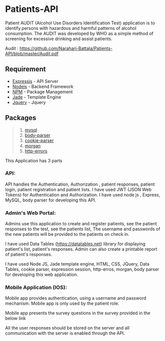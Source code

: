 # Patients-API

Patient AUDIT (Alcohol Use Disorders Identification Test) application is to identify persons with hazardous and harmful 
patterns of alcohol consumption. The AUDIT was developed by WHO as a simple method of screening for excessive drinking and 
assist patients.

Audit : https://github.com/Narahari-Battala/Patients-API/blob/master/Audit.pdf

## Requirement ##
* [Expressjs](http://expressjs.com/zh-tw/) - API Server
* [Nodejs](https://nodejs.org/en/) - Backend Framework
* [NPM](https://www.npmjs.com/) - Package Management
* [Jade](http://jade-lang.com/) - Template Engine
* [Jquery](https://jquery.com/) - Jquery

## Packages ##
>1. [mysql](https://www.npmjs.com/package/mysql)
>2. [body-parser](https://www.npmjs.com/package/body-parser) 
>3. [cookie-parser](https://www.npmjs.com/package/cookie-parser)
>4. [morgan](https://www.npmjs.com/package/morgan)
>5. [http-errors](https://www.npmjs.com/package/http-errors)

This Application has 3 parts

### API:

API handles the Authentication, Authorization , patient responses, patient login, patient registration and patient lists. 
I have used JWT (JSON Web Tokens) for Authentication and Authorization. I have used node js , Express, MySQL, body parser for 
developing this API.


### Admin's Web Portal:

Admins use this application to create and register patients, see the patient responses to the test, see the patients list, 
The username and passwords of the new patients will be provided to the patients on check in.

I have used Data Tables (https://datatables.net) library for displaying patient's list, patient's responses. Admin 
can also create a printable report of patient's responses.

I have used Node JS, Jade template engine, HTML, CSS, JQuery, Data Tables, cookie parser, expression session, http-erros, 
morgan, body parser for developing this web application.

### Mobile Application (IOS):

Mobile app provides authentication, using a username and password mechanism. Mobile app is only used by the patient role.

Mobile app presents the survey questions in the survey provided in the below link

All the user responses should be stored on the server and all communication with the server is enabled through the API.

	

